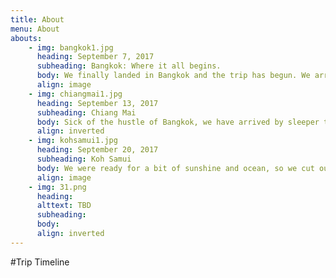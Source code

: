 ```yaml
---
title: About
menu: About
abouts:
    - img: bangkok1.jpg
      heading: September 7, 2017
      subheading: Bangkok: Where it all begins.
      body: We finally landed in Bangkok and the trip has begun. We arrived without a plan and with nothing more than backpacks on our backs and some money in our pockets.
      align: image
    - img: chiangmai1.jpg
      heading: September 13, 2017
      subheading: Chiang Mai
      body: Sick of the hustle of Bangkok, we have arrived by sleeper train in Chiang Mai for some good ol' fashion relaxing.
      align: inverted
    - img: kohsamui1.jpg
      heading: September 20, 2017
      subheading: Koh Samui
      body: We were ready for a bit of sunshine and ocean, so we cut our time in Chiang Mai short and hit the islands!
      align: image      
    - img: 31.png
      heading:
      alttext: TBD
      subheading:
      body:
      align: inverted        
---
```


#Trip Timeline
